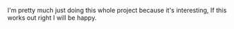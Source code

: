 I'm pretty much just doing this whole project because it's interesting, If this works out right I will be happy.
